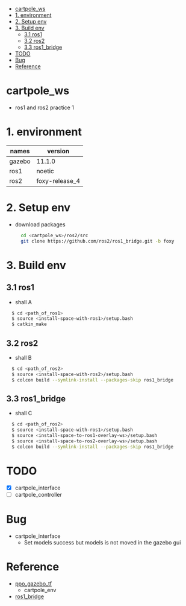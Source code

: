 <!-- TOC -->

- [cartpole_ws](#cartpole_ws)
- [1. environment](#1-environment)
- [2. Setup env](#2-setup-env)
- [3. Build env](#3-build-env)
  - [3.1 ros1](#31-ros1)
  - [3.2 ros2](#32-ros2)
  - [3.3 ros1_bridge](#33-ros1_bridge)
- [TODO](#todo)
- [Bug](#bug)
- [Reference](#reference)

<!-- /TOC -->

# cartpole_ws

* ros1 and ros2 practice 1

# 1. environment  
| names  | version        |
| ---    | ---            |
| gazebo | 11.1.0         |
| ros1   | noetic         |
| ros2   | foxy-release_4 |

# 2. Setup env  
* download packages  
  
  ```bash
    cd <cartpole_ws>/ros2/src
    git clone https://github.com/ros2/ros1_bridge.git -b foxy
  ```  
  
# 3. Build env  

## 3.1 ros1  
* shall A  

```bash
  $ cd <path_of_ros1>
  $ source <install-space-with-ros1>/setup.bash
  $ catkin_make
```  

## 3.2 ros2  
* shall B  

```bash
  $ cd <path_of_ros2>
  $ source <install-space-with-ros2>/setup.bash
  $ colcon build --symlink-install --packages-skip ros1_bridge
```  

## 3.3 ros1_bridge  
* shall C  

```bash
  $ cd <path_of_ros2>
  $ source <install-space-with-ros1>/setup.bash
  $ source <install-space-to-ros1-overlay-ws>/setup.bash
  $ source <install-space-to-ros2-overlay-ws>/setup.bash
  $ colcon build --symlink-install --packages-skip ros1_bridge
```
  
# TODO  
  
- [x] cartpole_interface
- [ ] cartpole_controller

# Bug
  * cartpole_interface
    * Set models success but models is not moved in the gazebo gui  

# Reference

* [ppo_gazebo_tf](https://github.com/nav74neet/ppo_gazebo_tf)
  * cartpole_env
* [ros1_bridge](https://github.com/ros2/ros1_bridge)
  